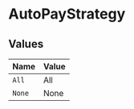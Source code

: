 # AutoPayStrategy


## Values

| Name   | Value  |
| ------ | ------ |
| `All`  | All    |
| `None` | None   |